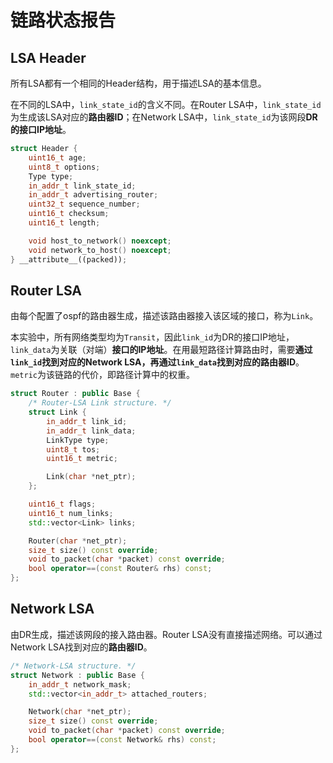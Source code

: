# 链路状态报告

## LSA Header

所有LSA都有一个相同的Header结构，用于描述LSA的基本信息。

在不同的LSA中，`link_state_id`的含义不同。在Router LSA中，`link_state_id`为生成该LSA对应的**路由器ID**；在Network LSA中，`link_state_id`为该网段**DR的接口IP地址**。

```cpp
struct Header {
    uint16_t age;
    uint8_t options;
    Type type;
    in_addr_t link_state_id;
    in_addr_t advertising_router;
    uint32_t sequence_number;
    uint16_t checksum;
    uint16_t length;

    void host_to_network() noexcept;
    void network_to_host() noexcept;
} __attribute__((packed));
```

## Router LSA

由每个配置了ospf的路由器生成，描述该路由器接入该区域的接口，称为`Link`。

本实验中，所有网络类型均为`Transit`，因此`link_id`为DR的接口IP地址，`link_data`为关联（对端）**接口的IP地址**。在用最短路径计算路由时，需要**通过`link_id`找到对应的Network LSA，再通过`link_data`找到对应的路由器ID**。`metric`为该链路的代价，即路径计算中的权重。

```cpp
struct Router : public Base {
    /* Router-LSA Link structure. */
    struct Link {
        in_addr_t link_id;
        in_addr_t link_data;
        LinkType type;
        uint8_t tos;
        uint16_t metric;

        Link(char *net_ptr);
    };

    uint16_t flags;
    uint16_t num_links;
    std::vector<Link> links;

    Router(char *net_ptr);
    size_t size() const override;
    void to_packet(char *packet) const override;
    bool operator==(const Router& rhs) const;
};
```

## Network LSA

由DR生成，描述该网段的接入路由器。Router LSA没有直接描述网络。可以通过Network LSA找到对应的**路由器ID**。

```cpp
/* Network-LSA structure. */
struct Network : public Base {
    in_addr_t network_mask;
    std::vector<in_addr_t> attached_routers;

    Network(char *net_ptr);
    size_t size() const override;
    void to_packet(char *packet) const override;
    bool operator==(const Network& rhs) const;
};
```